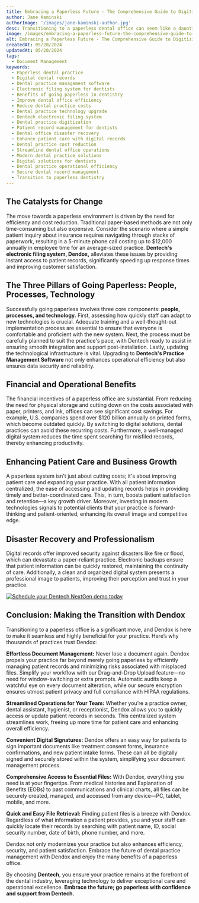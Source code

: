 ```yaml
---
title: Embracing a Paperless Future - The Comprehensive Guide to Digitizing Your Dental Practice
author: Jane Kaminski
authorImage: '/images/jane-kaminski-author.jpg'
desc: Transitioning to a paperless dental office can seem like a daunting task filled with initial hurdles, but the long-term benefits and savings make it a compelling choice for modern practices. In this comprehensive guide, we delve into the essential steps and rewards of going paperless, highlighting the seamless integration and support offered by Dentech's innovative solutions.
image: /images/embracing-a-paperless-future-the-comprehensive-guide-to-digitizing-your-dental-practice.webp
alt: Embracing a Paperless Future - The Comprehensive Guide to Digitizing Your Dental Practice
createdAt: 05/20/2024
updatedAt: 05/20/2024
tags:
  - Document Management
keywords:
  - Paperless dental practice
  - Digital dental records
  - Dental practice management software
  - Electronic filing system for dentists
  - Benefits of going paperless in dentistry
  - Improve dental office efficiency
  - Reduce dental practice costs
  - Dental practice technology upgrade
  - Dentech electronic filing system
  - Dental practice digitization
  - Patient record management for dentists
  - Dental office disaster recovery
  - Enhance patient care with digital records
  - Dental practice cost reduction
  - Streamline dental office operations
  - Modern dental practice solutions
  - Digital solutions for dentists
  - Dental practice operational efficiency
  - Secure dental record management
  - Transition to paperless dentistry
---
```


## The Catalysts for Change
The move towards a paperless environment is driven by the need for efficiency and cost reduction. Traditional paper-based methods are not only time-consuming but also expensive. Consider the scenario where a simple patient inquiry about insurance requires navigating through stacks of paperwork, resulting in a 5-minute phone call costing up to $12,000 annually in employee time for an average-sized practice. **Dentech's electronic filing system, Dendox,** alleviates these issues by providing instant access to patient records, significantly speeding up response times and improving customer satisfaction.

## The Three Pillars of Going Paperless: People, Processes, Technology
Successfully going paperless involves three core components: **people, processes, and technology.** First, assessing how quickly staff can adapt to new technologies is crucial. Adequate training and a well-thought-out implementation process are essential to ensure that everyone is comfortable and proficient with the new system. Next, the process must be carefully planned to suit the practice's pace, with Dentech ready to assist in ensuring smooth integration and support post-installation. Lastly, updating the technological infrastructure is vital. Upgrading to **Dentech's Practice Management Software** not only enhances operational efficiency but also ensures data security and reliability.

## Financial and Operational Benefits
The financial incentives of a paperless office are substantial. From reducing the need for physical storage and cutting down on the costs associated with paper, printers, and ink, offices can see significant cost savings. For example, U.S. companies spend over $120 billion annually on printed forms, which become outdated quickly. By switching to digital solutions, dental practices can avoid these recurring costs. Furthermore, a well-managed digital system reduces the time spent searching for misfiled records, thereby enhancing productivity.

## Enhancing Patient Care and Business Growth
A paperless system isn't just about cutting costs; it's about improving patient care and expanding your practice. With all patient information centralized, the ease of accessing and updating records helps in providing timely and better-coordinated care. This, in turn, boosts patient satisfaction and retention—a key growth driver. Moreover, investing in modern technologies signals to potential clients that your practice is forward-thinking and patient-oriented, enhancing its overall image and competitive edge.

## Disaster Recovery and Professionalism
Digital records offer improved security against disasters like fire or flood, which can devastate a paper-reliant practice. Electronic backups ensure that patient information can be quickly restored, maintaining the continuity of care. Additionally, a clean and organized digital system presents a professional image to patients, improving their perception and trust in your practice.

[![Schedule your Dentech NextGen demo today](/images/landscape-cta.webp 'Schedule your Dentech NextGen demo today')](/schedule)

## Conclusion: Making the Transition with Dendox
Transitioning to a paperless office is a significant move, and Dendox is here to make it seamless and highly beneficial for your practice. Here’s why thousands of practices trust Dendox:

**Effortless Document Management:** Never lose a document again. Dendox propels your practice far beyond merely going paperless by efficiently managing patient records and minimizing risks associated with misplaced files. Simplify your workflow with our Drag-and-Drop Upload feature—no need for window-switching or extra prompts. Automatic audits keep a watchful eye on every document alteration, while our secure encryption ensures utmost patient privacy and full compliance with HIPAA regulations.

**Streamlined Operations for Your Team:** Whether you’re a practice owner, dental assistant, hygienist, or receptionist, Dendox allows you to quickly access or update patient records in seconds. This centralized system streamlines work, freeing up more time for patient care and enhancing overall efficiency.

**Convenient Digital Signatures:** Dendox offers an easy way for patients to sign important documents like treatment consent forms, insurance confirmations, and new patient intake forms. These can all be digitally signed and securely stored within the system, simplifying your document management process.

**Comprehensive Access to Essential Files:** With Dendox, everything you need is at your fingertips. From medical histories and Explanation of Benefits (EOBs) to past communications and clinical charts, all files can be securely created, managed, and accessed from any device—PC, tablet, mobile, and more.

**Quick and Easy File Retrieval:** Finding patient files is a breeze with Dendox. Regardless of what information a patient provides, you and your staff can quickly locate their records by searching with patient name, ID, social security number, date of birth, phone number, and more.

Dendox not only modernizes your practice but also enhances efficiency, security, and patient satisfaction. Embrace the future of dental practice management with Dendox and enjoy the many benefits of a paperless office.

By choosing **Dentech**, you ensure your practice remains at the forefront of the dental industry, leveraging technology to deliver exceptional care and operational excellence. **Embrace the future; go paperless with confidence and support from Dentech.**